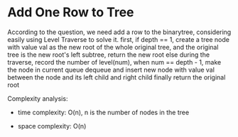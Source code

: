 # Add One Row to Tree

According to the question, we need add a row to the binarytree, considering easily using Level Traverse to solve it.
first, if depth == 1, create a tree node with value val as the new root of the whole original tree, and the original tree is the new root's left subtree, return the new root
else during the traverse, record the number of level(num), when num == depth - 1, make the node in current queue dequeue and insert new node with value val between the node and its left child and right child
finally return the original root

Complexity analysis:
- time complexity: O(n), n is  the number of nodes in the tree

- space complexity: O(n)

